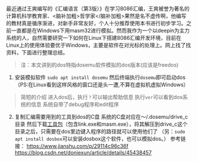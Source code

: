 最近通过王爽编写的《汇编语言（第3版）》在学习8086汇编，王爽被誉为著名的计算机科学教育家、<脑补加粗>哲学家</脑补加粗>果然是名不虚传啊，他编写的教材真是循序渐进，对新手非常友好，个人十分推荐使用本书进行初步学习。之前一直都是在Windows下用masm32进行模拟。然而我作为一个以deepin为主力系统的人，自然需要研究一下如何在Linux下搭建8086汇编开发环境，目前在Linux上的使用体验要优于Windows，主要是软件在对光标的处理上。网上找了找资料，下面进行整理总结。
> 注：本文讲到的dos特指dosemu软件模拟的dos版本(应该是freedos)
1. 安装模拟软件
```sudo apt install dosemu```
然后终端执行```dosemu```即可启动dos
（PS:在Linux看到这样风格的窗口还是头一遭,不算在虚拟机虚拟Windows）
> 简短的介绍
进入dos后，执行```？```可以输出帮助信息
执行```ver```可以看到dos系统的信息
系统自带了debug程序和edit程序

2. 复制汇编需要用到的工具到dos的C盘
系统的C盘对应在～/.dosemu/drive_c目录
然后下载[工具包](https://github.com/ziqiangxu/sources1/raw/master/assume/dosbox.zip)（包含link.exe和masm.exe），将其解压到drive_c这个目录之后，只需要在dos里边键入程序的路径就可以使用他们了
（另：```sudo apt install dosbox```可以安装dosbox这个软件，也可以模拟dos。）
参考链接：
https://www.jianshu.com/p/29114c96c36f
https://blog.csdn.net/doniexun/article/details/45438457
